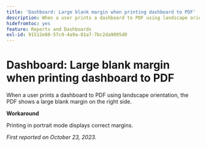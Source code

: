 ```yaml
---
title: 'Dashboard: Large blank margin when printing dashboard to PDF'
description: When a user prints a dashboard to PDF using landscape orientation, the PDF shows a large blank margin on the right side.
hidefromtoc: yes
feature: Reports and Dashboards
exl-id: 91512e88-57c9-4a9a-81a7-7bc2da9095d0
---
```

# Dashboard: Large blank margin when printing dashboard to PDF

<!--article by request-->

When a user prints a dashboard to PDF using landscape orientation, the PDF shows a large blank margin on the right side.

**Workaround**

Printing in portrait mode displays correct margins.

_First reported on October 23, 2023._
